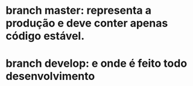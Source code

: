 # branch master:  representa a produção  e deve conter apenas código estável.

# branch develop: e onde é feito todo desenvolvimento